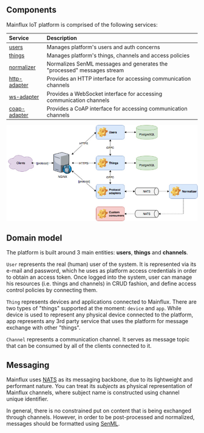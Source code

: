 ## Components

Mainflux IoT platform is comprised of the following services:

| Service                                                                   | Description                                                             |
|:--------------------------------------------------------------------------|:------------------------------------------------------------------------|
| [users](https://github.com/mainflux/mainflux/tree/master/users)           | Manages platform's users and auth concerns                              |
| [things](https://github.com/mainflux/mainflux/tree/master/things)         | Manages platform's things, channels and access policies                 |
| [normalizer](https://github.com/mainflux/mainflux/tree/master/normalizer) | Normalizes SenML messages and generates the "processed" messages stream |
| [http-adapter](https://github.com/mainflux/mainflux/tree/master/http)     | Provides an HTTP interface for accessing communication channels         |
| [ws-adapter](https://github.com/mainflux/mainflux/tree/master/ws)         | Provides a WebSocket interface for accessing communication channels     |
| [coap-adapter](https://github.com/mainflux/mainflux/tree/master/coap)     | Provides a CoAP interface for accessing communication channels          |

![arch](img/architecture.jpg)

## Domain model

The platform is built around 3 main entities: **users**, **things** and **channels**.

`User` represents the real (human) user of the system. It is represented via its
e-mail and password, which he uses as platform access credentials in order to obtain
an access token. Once logged into the system, user can manage his resources (i.e.
things and channels) in CRUD fashion, and define access control policies by
connecting them.

`Thing` represents devices and applications connected to Mainflux. There are
two types of "things" supported at the moment: `device` and `app`. While device
is used to represent any physical device connected to the platform, app represents
any 3rd party service that uses the platform for message exchange with other
"things". 

`Channel` represents a communication channel. It serves as message topic that
can be consumed by all of the clients connected to it.

## Messaging

Mainflux uses [NATS](https://nats.io) as its messaging backbone, due to its
lightweight and performant nature. You can treat its *subjects* as physical
representation of Mainflux channels, where subject name is constructed using
channel unique identifier.

In general, there is no constrained put on content that is being exchanged
through channels. However, in order to be post-processed and normalized,
messages should be formatted using [SenML](https://tools.ietf.org/html/draft-ietf-core-senml-08).
